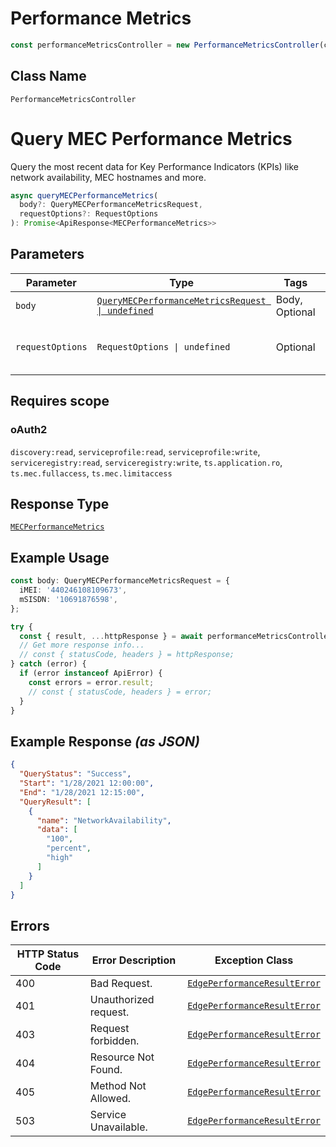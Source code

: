 # Performance Metrics

```ts
const performanceMetricsController = new PerformanceMetricsController(client);
```

## Class Name

`PerformanceMetricsController`


# Query MEC Performance Metrics

Query the most recent data for Key Performance Indicators (KPIs) like network availability, MEC hostnames and more.

```ts
async queryMECPerformanceMetrics(
  body?: QueryMECPerformanceMetricsRequest,
  requestOptions?: RequestOptions
): Promise<ApiResponse<MECPerformanceMetrics>>
```

## Parameters

| Parameter | Type | Tags | Description |
|  --- | --- | --- | --- |
| `body` | [`QueryMECPerformanceMetricsRequest \| undefined`](../../doc/models/query-mec-performance-metrics-request.md) | Body, Optional | - |
| `requestOptions` | `RequestOptions \| undefined` | Optional | Pass additional request options. |

## Requires scope

### oAuth2

`discovery:read`, `serviceprofile:read`, `serviceprofile:write`, `serviceregistry:read`, `serviceregistry:write`, `ts.application.ro`, `ts.mec.fullaccess`, `ts.mec.limitaccess`

## Response Type

[`MECPerformanceMetrics`](../../doc/models/mec-performance-metrics.md)

## Example Usage

```ts
const body: QueryMECPerformanceMetricsRequest = {
  iMEI: '440246108109673',
  mSISDN: '10691876598',
};

try {
  const { result, ...httpResponse } = await performanceMetricsController.queryMECPerformanceMetrics(body);
  // Get more response info...
  // const { statusCode, headers } = httpResponse;
} catch (error) {
  if (error instanceof ApiError) {
    const errors = error.result;
    // const { statusCode, headers } = error;
  }
}
```

## Example Response *(as JSON)*

```json
{
  "QueryStatus": "Success",
  "Start": "1/28/2021 12:00:00",
  "End": "1/28/2021 12:15:00",
  "QueryResult": [
    {
      "name": "NetworkAvailability",
      "data": [
        "100",
        "percent",
        "high"
      ]
    }
  ]
}
```

## Errors

| HTTP Status Code | Error Description | Exception Class |
|  --- | --- | --- |
| 400 | Bad Request. | [`EdgePerformanceResultError`](../../doc/models/edge-performance-result-error.md) |
| 401 | Unauthorized request. | [`EdgePerformanceResultError`](../../doc/models/edge-performance-result-error.md) |
| 403 | Request forbidden. | [`EdgePerformanceResultError`](../../doc/models/edge-performance-result-error.md) |
| 404 | Resource Not Found. | [`EdgePerformanceResultError`](../../doc/models/edge-performance-result-error.md) |
| 405 | Method Not Allowed. | [`EdgePerformanceResultError`](../../doc/models/edge-performance-result-error.md) |
| 503 | Service Unavailable. | [`EdgePerformanceResultError`](../../doc/models/edge-performance-result-error.md) |

